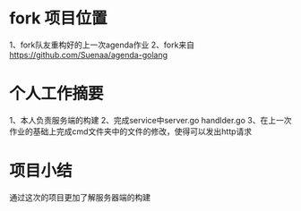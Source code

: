 
# fork 项目位置
1、fork队友重构好的上一次agenda作业
2、fork来自 https://github.com/Suenaa/agenda-golang


# 个人工作摘要
1、本人负责服务端的构建
2、完成service中server.go  handlder.go
3、在上一次作业的基础上完成cmd文件夹中的文件的修改，使得可以发出http请求
    	
# 项目小结
  通过这次的项目更加了解服务器端的构建

	
